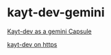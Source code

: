 # kayt-dev-gemini
 
[Kayt-dev as a gemini Capsule](gemini://kayt.dev)

[kayt-dev on https](https://kayt.dev)
